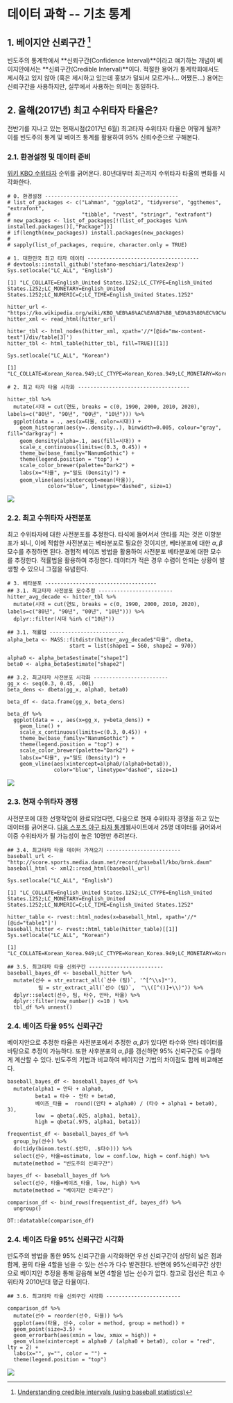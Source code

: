 # 데이터 과학 -- 기초 통계



## 1. 베이지안 신뢰구간 [^variance-explained-credible-interval]

[^variance-explained-credible-interval]: [Understanding credible intervals (using baseball statistics)](http://varianceexplained.org/r/credible_intervals_baseball/)

빈도주의 통계학에서 **신뢰구간(Confidence Interval)**이라고 얘기하는 개념이 베이지안에서는 **신뢰구간(Credible Interval)**이다.
적절한 용어가 통계학회에서도 제시하고 있지 않아 (혹은 제시하고 있는데 홍보가 덜되서 모르거나... 어쨌든...) 용어는 신뢰구간을 사용하지만,
실무에서 사용하는 의미는 동일하다.


## 2. 올해(2017년) 최고 수위타자 타율은?

전반기를 지나고 있는 현재시점(2017년 6월) 최고타자 수위타자 타율은 어떻게 될까? 이를 빈도주의 통계 및
베이즈 통계를 활용하여 95% 신뢰수준으로 구해본다.


### 2.1. 환경설정 및 데이터 준비

[위키 KBO 수위타자](https://ko.wikipedia.org/wiki/KBO_%EB%A6%AC%EA%B7%B8_%ED%83%80%EC%9C%A8_%EA%B4%80%EB%A0%A8_%EA%B8%B0%EB%A1%9D) 순위를 
긁어온다. 80년대부터 최근까지 수위타자 타율의 변화를 시각화한다.


~~~{.r}
# 0. 환경설정 -------------------------------------------
# list_of_packages <- c("Lahman", "ggplot2", "tidyverse", "ggthemes", "extrafont",
#                       "tibble", "rvest", "stringr", "extrafont")
# new_packages <- list_of_packages[!(list_of_packages %in% installed.packages()[,"Package"])]
# if(length(new_packages)) install.packages(new_packages)
# 
# sapply(list_of_packages, require, character.only = TRUE)

# 1. 대한민국 최고 타자 데이터 ------------------------------------
# devtools::install_github('stefano-meschiari/latex2exp')
Sys.setlocale("LC_ALL", "English")
~~~



~~~{.output}
[1] "LC_COLLATE=English_United States.1252;LC_CTYPE=English_United States.1252;LC_MONETARY=English_United States.1252;LC_NUMERIC=C;LC_TIME=English_United States.1252"

~~~



~~~{.r}
hitter_url <- "https://ko.wikipedia.org/wiki/KBO_%EB%A6%AC%EA%B7%B8_%ED%83%80%EC%9C%A8_%EA%B4%80%EB%A0%A8_%EA%B8%B0%EB%A1%9D"
hitter_xml <- read_html(hitter_url)

hitter_tbl <- html_nodes(hitter_xml, xpath='//*[@id="mw-content-text"]/div/table[3]')
hitter_tbl <- html_table(hitter_tbl, fill=TRUE)[[1]]

Sys.setlocale("LC_ALL", "Korean")
~~~



~~~{.output}
[1] "LC_COLLATE=Korean_Korea.949;LC_CTYPE=Korean_Korea.949;LC_MONETARY=Korean_Korea.949;LC_NUMERIC=C;LC_TIME=Korean_Korea.949"

~~~



~~~{.r}
# 2. 최고 타자 타율 시각화 ------------------------------------

hitter_tbl %>% 
  mutate(시대 = cut(연도, breaks = c(0, 1990, 2000, 2010, 2020), labels=c("80년", "90년", "00년", "10년"))) %>% 
  ggplot(data = ., aes(x=타율, color=시대)) +
    geom_histogram(aes(y=..density..), binwidth=0.005, colour="gray", fill="darkgray") +
    geom_density(alpha=.1, aes(fill=시대)) +
    scale_x_continuous(limits=c(0.3, 0.45)) +
    theme_bw(base_family="NanumGothic") +
    theme(legend.position = "top") +
    scale_color_brewer(palette="Dark2") +
    labs(x="타율", y="밀도 (Density)") +
    geom_vline(aes(xintercept=mean(타율)),
             color="blue", linetype="dashed", size=1)
~~~

<img src="fig/bayesian-ci-import-1.png" style="display: block; margin: auto;" />

### 2.2. 최고 수위타자 사전분포

최고 수위타자에 대한 사전분포를 추정한다. 타석에 들어서서 안타를 치는 것은 이항분포가 되니,
이에 적합한 사전분포는 베타분포로 필요한 것이지만, 베타분포에 대한 $\alpha, \beta$ 모수를 추정하면 된다.
경험적 베이즈 방법을 활용하여 사전분포 베타분포에 대한 모수를 추정한다. 적률법을 활용하여 추정한다.
데이터가 적은 경우 수렴이 안되는 상황이 발생할 수 있으니 그점을 유념한다.


~~~{.r}
# 3. 베타분포 ------------------------------------
## 3.1. 최고타자 사전분포 모수추정 ------------------------
hitter_avg_decade <- hitter_tbl %>% 
  mutate(시대 = cut(연도, breaks = c(0, 1990, 2000, 2010, 2020), labels=c("80년", "90년", "00년", "10년"))) %>% 
  dplyr::filter(시대 %in% c("10년"))

## 3.1. 적률법 ------------------------
alpha_beta <- MASS::fitdistr(hitter_avg_decade$"타율", dbeta,
                    start = list(shape1 = 560, shape2 = 970))

alpha0 <- alpha_beta$estimate["shape1"]
beta0 <- alpha_beta$estimate["shape2"]

## 3.2. 최고타자 사전분포 시각화 ------------------------
gg_x <- seq(0.3, 0.45, .001)
beta_dens <- dbeta(gg_x, alpha0, beta0) 

beta_df <- data.frame(gg_x, beta_dens) 

beta_df %>% 
  ggplot(data = ., aes(x=gg_x, y=beta_dens)) +
    geom_line() +
    scale_x_continuous(limits=c(0.3, 0.45)) +
    theme_bw(base_family="NanumGothic") +
    theme(legend.position = "top") +
    scale_color_brewer(palette="Dark2") +
    labs(x="타율", y="밀도 (Density)") +
    geom_vline(aes(xintercept=alpha0/(alpha0+beta0)),
               color="blue", linetype="dashed", size=1)
~~~

<img src="fig/bayesian-ci-prior-1.png" style="display: block; margin: auto;" />

### 2.3. 현재 수위타자 경쟁

사전분포에 대한 선행작업이 완료되었다면, 다음으로 현재 수위타자 경쟁을 하고 있는 데이터를 긁어온다.
[다음 스포츠 야구 타자 통계](http://score.sports.media.daum.net/record/baseball/kbo/brnk.daum)웹사이트에서 
25명 데이터를 긁어와서 이중 수위타자가 될 가능성이 높은 10명만 추려본다.


~~~{.r}
## 3.4. 최고타자 타율 데이터 가져오기 ------------------------
baseball_url <- "http://score.sports.media.daum.net/record/baseball/kbo/brnk.daum"
baseball_html <- xml2::read_html(baseball_url)

Sys.setlocale("LC_ALL", "English")
~~~



~~~{.output}
[1] "LC_COLLATE=English_United States.1252;LC_CTYPE=English_United States.1252;LC_MONETARY=English_United States.1252;LC_NUMERIC=C;LC_TIME=English_United States.1252"

~~~



~~~{.r}
hitter_table <- rvest::html_nodes(x=baseball_html, xpath='//*[@id="table1"]')
baseball_hitter <- rvest::html_table(hitter_table)[[1]]
Sys.setlocale("LC_ALL", "Korean")
~~~



~~~{.output}
[1] "LC_COLLATE=Korean_Korea.949;LC_CTYPE=Korean_Korea.949;LC_MONETARY=Korean_Korea.949;LC_NUMERIC=C;LC_TIME=Korean_Korea.949"

~~~



~~~{.r}
## 3.5. 최고타자 타율 신뢰구간 ------------------------
baseball_bayes_df <- baseball_hitter %>% 
  mutate(선수 = str_extract_all(`선수 (팀)`, '^[^\\s]*'),
          팀 = str_extract_all(`선수 (팀)`,  "\\([^()]+\\)")) %>% 
  dplyr::select(선수, 팀, 타수, 안타, 타율) %>% 
  dplyr::filter(row_number() <=10 ) %>% 
  tbl_df %>% unnest()
~~~

### 2.4. 베이즈 타율 95% 신뢰구간

베이지안으로 추정한 타율은 사전분포에서 추정한 $\alpha, \beta$가 있다면 타수와 안타 데이터를 바탕으로 
추정이 가능하다. 또한 사후분포의 $\alpha, \beta$를 갱신하면 95% 신뢰구간도 수월하게 계산할 수 있다.
빈도주의 기법과 비교하여 베이지안 기법의 차이점도 함께 비교해본다.


~~~{.r}
baseball_bayes_df <- baseball_bayes_df %>% 
  mutate(alpha1 = 안타 + alpha0,
         beta1 = 타수 - 안타 + beta0,
         베이즈_타율 =  round((안타 + alpha0) / (타수 + alpha1 + beta0), 3), 
         low  = qbeta(.025, alpha1, beta1),
         high = qbeta(.975, alpha1, beta1))

frequentist_df <- baseball_bayes_df %>%
  group_by(선수) %>%
  do(tidy(binom.test(.$안타, .$타수))) %>%
  select(선수, 타율=estimate, low = conf.low, high = conf.high) %>%
  mutate(method = "빈도주의 신뢰구간")

bayes_df <- baseball_bayes_df %>%
  select(선수, 타율=베이즈_타율, low, high) %>%
  mutate(method = "베이지안 신뢰구간")

comparison_df <- bind_rows(frequentist_df, bayes_df) %>% 
  ungroup()

DT::datatable(comparison_df)
~~~

<!--html_preserve--><div id="htmlwidget-639c1cf7ac4d9af126b6" style="width:100%;height:auto;" class="datatables html-widget"></div>
<script type="application/json" data-for="htmlwidget-639c1cf7ac4d9af126b6">{"x":{"filter":"none","data":[["1","2","3","4","5","6","7","8","9","10","11","12","13","14","15","16","17","18","19","20"],["김선빈","김재환","김태균","나성범","서건창","손아섭","안치홍","이대호","이명기","최형우","김선빈","나성범","서건창","김태균","이대호","최형우","손아섭","김재환","이명기","안치홍"],[0.376,0.340277777777778,0.360576923076923,0.36697247706422,0.363309352517986,0.341216216216216,0.337301587301587,0.356617647058824,0.338582677165354,0.347328244274809,0.349,0.35,0.346,0.35,0.346,0.346,0.343,0.343,0.345,0.345],[0.315748502809848,0.285717132731992,0.29533185172091,0.302904264050001,0.306702220746974,0.287346703426274,0.279168567787393,0.299696186212758,0.280607956656038,0.289789176195788,0.345031707040431,0.343562954784893,0.343412246810503,0.342738875043327,0.342386942136696,0.341030061738057,0.339968312488038,0.339863547324404,0.339823444652705,0.339658422992401],[0.439229667193431,0.398164525123692,0.429859214116186,0.434712814763957,0.422865137801155,0.398301582380721,0.399314582245336,0.416701827818296,0.400375918446429,0.408366206138715,0.389802846704099,0.388708349834409,0.387789187847578,0.387993622189172,0.386811663493874,0.385544005263416,0.384032487461485,0.384022961918695,0.384405844905407,0.384261679765331],["빈도주의 신뢰구간","빈도주의 신뢰구간","빈도주의 신뢰구간","빈도주의 신뢰구간","빈도주의 신뢰구간","빈도주의 신뢰구간","빈도주의 신뢰구간","빈도주의 신뢰구간","빈도주의 신뢰구간","빈도주의 신뢰구간","베이지안 신뢰구간","베이지안 신뢰구간","베이지안 신뢰구간","베이지안 신뢰구간","베이지안 신뢰구간","베이지안 신뢰구간","베이지안 신뢰구간","베이지안 신뢰구간","베이지안 신뢰구간","베이지안 신뢰구간"]],"container":"<table class=\"display\">\n  <thead>\n    <tr>\n      <th> <\/th>\n      <th>선수<\/th>\n      <th>타율<\/th>\n      <th>low<\/th>\n      <th>high<\/th>\n      <th>method<\/th>\n    <\/tr>\n  <\/thead>\n<\/table>","options":{"crosstalkOptions":{"key":null,"group":null},"columnDefs":[{"className":"dt-right","targets":[2,3,4]},{"orderable":false,"targets":0}],"order":[],"autoWidth":false,"orderClasses":false},"selection":{"mode":"multiple","selected":null,"target":"row"}},"evals":[],"jsHooks":[]}</script><!--/html_preserve-->

### 2.4. 베이즈 타율 95% 신뢰구간 시각화

빈도주의 방법을 통한 95% 신뢰구간을 시각화하면 우선 신뢰구간이 상당히 넓은 점과 함께, 꿈의 타율
4할을 넘을 수 있는 선수가 다수 발견된다. 
반면에 95%신뢰구간 상한으로 베이지안 추정을 통해 갈음해 보면 4할을 넘는 선수가 없다. 
참고로 점선은 최고 수위타자 2010년대 평균 타율이다. 


~~~{.r}
## 3.6. 최고타자 타율 신뢰구간 시각화 ------------------------

comparison_df %>% 
  mutate(선수 = reorder(선수, 타율)) %>%
  ggplot(aes(타율, 선수, color = method, group = method)) +
  geom_point(size=3.5) +
  geom_errorbarh(aes(xmin = low, xmax = high)) +
  geom_vline(xintercept = alpha0 / (alpha0 + beta0), color = "red", lty = 2) +
  labs(x="", y="", color = "") +
  theme(legend.position = "top")
~~~

<img src="fig/bayesian-ci-posterior-viz-1.png" style="display: block; margin: auto;" />

